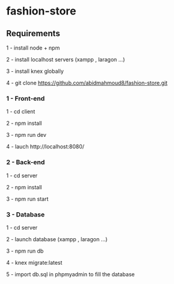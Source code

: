 # fashion-store

## Requirements

1 - install node + npm

2 - install localhost servers (xampp , laragon ...)

3 - install knex globally

4 - git clone https://github.com/abidmahmoud8/fashion-store.git

### 1 - Front-end

1 - cd client

2 - npm install

3 - npm run dev

4 - lauch http://localhost:8080/

### 2 - Back-end

1 - cd server

2 - npm install

3 - npm run start

### 3 - Database

1 - cd server

2 - launch database (xampp , laragon ...)

3 - npm run db

4 - knex migrate:latest

5 - import db.sql in phpmyadmin to fill the database
